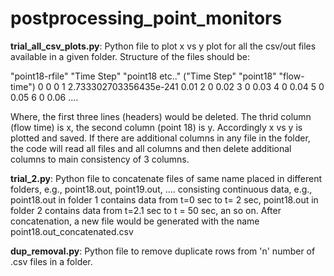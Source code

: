 # postprocessing_point_monitors

**trial_all_csv_plots.py**: Python file to plot x vs y plot for all the csv/out files available in a given folder.
Structure of the files should be: 

"point18-rfile"
"Time Step" "point18 etc.."
("Time Step" "point18" "flow-time")
0 0 0
1 2.733302703356435e-241 0.01
2 0 0.02
3 0 0.03
4 0 0.04
5 0 0.05
6 0 0.06 
....

Where, the first three lines (headers) would be deleted. The thrid column (flow time) is x, the second column (point 18) is y. Accordingly x vs y is plotted and saved. 
If there are additional columns in any file in the folder, the code will read all files and all columns and then delete additional columns to main consistency of 3 columns. 



**trial_2.py**: Python file to concatenate files of same name placed in different folders, e.g., point18.out, point19.out, .... consisting continuous data, e.g., point18.out in folder 1 contains data from t=0 sec to t= 2 sec, point18.out in folder 2 contains data from t=2.1 sec to t = 50 sec, an so on. After concatenation, a new file would be generated with the name point18.out_concatenated.csv  

**dup_removal.py**: Python file to remove duplicate rows from 'n' number of .csv files in a folder. 
